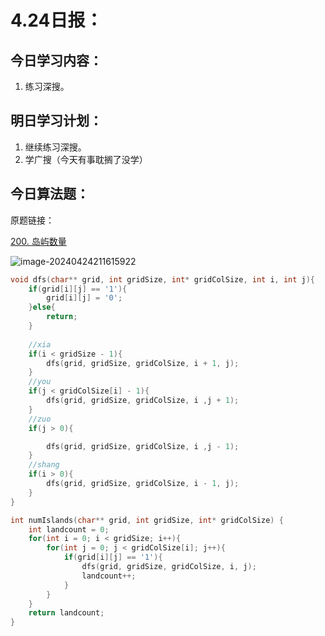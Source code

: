 # 4.24日报：

## 今日学习内容：

1. 练习深搜。

## 明日学习计划：

1. 继续练习深搜。
2. 学广搜（今天有事耽搁了没学）

## 今日算法题：

原题链接：

[200. 岛屿数量](https://leetcode.cn/problems/number-of-islands/)

![image-20240424211615922](https://gitee.com/liu-bingduo/pic-bed/raw/master/img/image-20240424211615922.png)

```c
void dfs(char** grid, int gridSize, int* gridColSize, int i, int j){
    if(grid[i][j] == '1'){
        grid[i][j] = '0';
    }else{
        return;
    }
    
    //xia
    if(i < gridSize - 1){
        dfs(grid, gridSize, gridColSize, i + 1, j);
    }
    //you
    if(j < gridColSize[i] - 1){
        dfs(grid, gridSize, gridColSize, i ,j + 1);
    }
    //zuo
    if(j > 0){

        dfs(grid, gridSize, gridColSize, i ,j - 1);
    }
    //shang
    if(i > 0){
        dfs(grid, gridSize, gridColSize, i - 1, j);
    }
}

int numIslands(char** grid, int gridSize, int* gridColSize) {
    int landcount = 0;
    for(int i = 0; i < gridSize; i++){
        for(int j = 0; j < gridColSize[i]; j++){
            if(grid[i][j] == '1'){
                dfs(grid, gridSize, gridColSize, i, j);
                landcount++;
            }
        }
    } 
    return landcount;
}
```